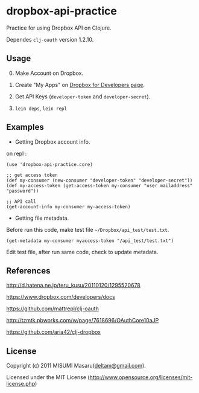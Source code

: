 # dropbox-api-practice

Practice for using Dropbox API on Clojure.

Dependes `clj-oauth` version 1.2.10.


## Usage

0. Make Account on Dropbox.

1. Create "My Apps" on [Dropbox for Developers page](https://www.dropbox.com/developers/apps).

2. Get API Keys (`developer-token` and `developer-secret`).

3. `lein deps`, `lein repl`


## Examples


* Getting Dropbox account info.

on repl :

    (use 'dropbox-api-practice.core)
    
    ;; get access token
    (def my-consumer (new-consumer "developer-token" "developer-secret"))
    (def my-access-token (get-access-token my-consumer "user mailaddress" "password"))

    ;; API call
    (get-account-info my-consumer my-access-token)


* Getting file metadata.

Before run this code,  make test file `~/Dropbox/api_test/test.txt`.

    (get-metadata my-consumer myaccess-token "/api_test/test.txt")

Edit test file, after run same code, check to update metadata.


## References

<http://d.hatena.ne.jp/teru_kusu/20110120/1295520678>

<https://www.dropbox.com/developers/docs>

<https://github.com/mattrepl/clj-oauth>

<http://tzmtk.pbworks.com/w/page/7618696/OAuthCore10aJP>

<https://github.com/aria42/clj-dropbox>



## License

Copyright (c) 2011 MISUMI Masaru(deltam@gmail.com).

Licensed under the MIT License (http://www.opensource.org/licenses/mit-license.php)
